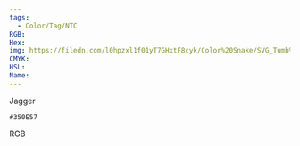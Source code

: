```yaml
---
tags:
  - Color/Tag/NTC
RGB:
Hex:
img: https://filedn.com/l0hpzxl1f01yT7GHxtF8cyk/Color%20Snake/SVG_Tumb%20Mass%20No%20Name/350E57.svg
CMYK:
HSL:
Name:
---
```

Jagger
```palette
#350E57
```
RGB

